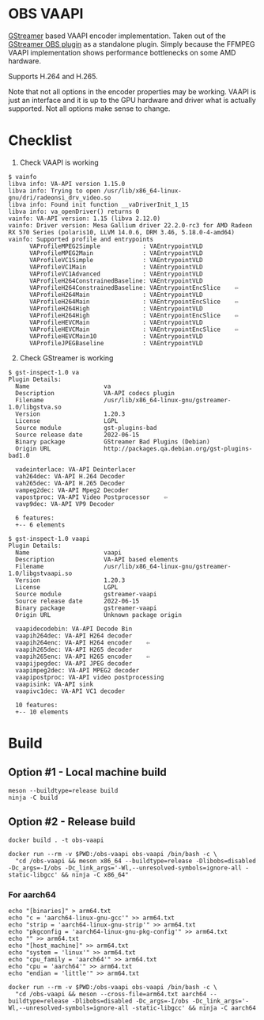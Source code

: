 # OBS VAAPI

[GStreamer] based VAAPI encoder implementation. Taken out of the [GStreamer OBS plugin] as a standalone plugin. Simply because the FFMPEG VAAPI implementation shows performance bottlenecks on some AMD hardware.

Supports H.264 and H.265.

Note that not all options in the encoder properties may be working. VAAPI is just an interface and it is up to the GPU hardware and driver what is actually supported. Not all options make sense to change.

[GStreamer]: https://gstreamer.freedesktop.org/
[GStreamer OBS plugin]: https://github.com/fzwoch/obs-gstreamer/

# Checklist

1. Check VAAPI is working

```
$ vainfo
libva info: VA-API version 1.15.0
libva info: Trying to open /usr/lib/x86_64-linux-gnu/dri/radeonsi_drv_video.so
libva info: Found init function __vaDriverInit_1_15
libva info: va_openDriver() returns 0
vainfo: VA-API version: 1.15 (libva 2.12.0)
vainfo: Driver version: Mesa Gallium driver 22.2.0-rc3 for AMD Radeon RX 570 Series (polaris10, LLVM 14.0.6, DRM 3.46, 5.18.0-4-amd64)
vainfo: Supported profile and entrypoints
      VAProfileMPEG2Simple            :	VAEntrypointVLD
      VAProfileMPEG2Main              :	VAEntrypointVLD
      VAProfileVC1Simple              :	VAEntrypointVLD
      VAProfileVC1Main                :	VAEntrypointVLD
      VAProfileVC1Advanced            :	VAEntrypointVLD
      VAProfileH264ConstrainedBaseline:	VAEntrypointVLD
      VAProfileH264ConstrainedBaseline:	VAEntrypointEncSlice    ⇦
      VAProfileH264Main               :	VAEntrypointVLD
      VAProfileH264Main               :	VAEntrypointEncSlice    ⇦
      VAProfileH264High               :	VAEntrypointVLD
      VAProfileH264High               :	VAEntrypointEncSlice    ⇦
      VAProfileHEVCMain               :	VAEntrypointVLD
      VAProfileHEVCMain               :	VAEntrypointEncSlice    ⇦
      VAProfileHEVCMain10             :	VAEntrypointVLD
      VAProfileJPEGBaseline           :	VAEntrypointVLD
```

2. Check GStreamer is working

```
$ gst-inspect-1.0 va
Plugin Details:
  Name                     va
  Description              VA-API codecs plugin
  Filename                 /usr/lib/x86_64-linux-gnu/gstreamer-1.0/libgstva.so
  Version                  1.20.3
  License                  LGPL
  Source module            gst-plugins-bad
  Source release date      2022-06-15
  Binary package           GStreamer Bad Plugins (Debian)
  Origin URL               http://packages.qa.debian.org/gst-plugins-bad1.0

  vadeinterlace: VA-API Deinterlacer
  vah264dec: VA-API H.264 Decoder
  vah265dec: VA-API H.265 Decoder
  vampeg2dec: VA-API Mpeg2 Decoder
  vapostproc: VA-API Video Postprocessor    ⇦
  vavp9dec: VA-API VP9 Decoder

  6 features:
  +-- 6 elements
```

```
$ gst-inspect-1.0 vaapi
Plugin Details:
  Name                     vaapi
  Description              VA-API based elements
  Filename                 /usr/lib/x86_64-linux-gnu/gstreamer-1.0/libgstvaapi.so
  Version                  1.20.3
  License                  LGPL
  Source module            gstreamer-vaapi
  Source release date      2022-06-15
  Binary package           gstreamer-vaapi
  Origin URL               Unknown package origin

  vaapidecodebin: VA-API Decode Bin
  vaapih264dec: VA-API H264 decoder
  vaapih264enc: VA-API H264 encoder    ⇦
  vaapih265dec: VA-API H265 decoder
  vaapih265enc: VA-API H265 encoder    ⇦
  vaapijpegdec: VA-API JPEG decoder
  vaapimpeg2dec: VA-API MPEG2 decoder
  vaapipostproc: VA-API video postprocessing
  vaapisink: VA-API sink
  vaapivc1dec: VA-API VC1 decoder

  10 features:
  +-- 10 elements
```

# Build

## Option #1 - Local machine build

```shell
meson --buildtype=release build
ninja -C build
```

## Option #2 - Release build

```shell
docker build . -t obs-vaapi
```

```shell
docker run --rm -v $PWD:/obs-vaapi obs-vaapi /bin/bash -c \
  "cd /obs-vaapi && meson x86_64 --buildtype=release -Dlibobs=disabled -Dc_args=-I/obs -Dc_link_args='-Wl,--unresolved-symbols=ignore-all -static-libgcc' && ninja -C x86_64"
```

### For aarch64

```shell
echo "[binaries]" > arm64.txt
echo "c = 'aarch64-linux-gnu-gcc'" >> arm64.txt
echo "strip = 'aarch64-linux-gnu-strip'" >> arm64.txt
echo "pkgconfig = 'aarch64-linux-gnu-pkg-config'" >> arm64.txt
echo "" >> arm64.txt
echo "[host_machine]" >> arm64.txt
echo "system = 'linux'" >> arm64.txt
echo "cpu_family = 'aarch64'" >> arm64.txt
echo "cpu = 'aarch64'" >> arm64.txt
echo "endian = 'little'" >> arm64.txt
```

```shell
docker run --rm -v $PWD:/obs-vaapi obs-vaapi /bin/bash -c \
  "cd /obs-vaapi && meson --cross-file=arm64.txt aarch64 --buildtype=release -Dlibobs=disabled -Dc_args=-I/obs -Dc_link_args='-Wl,--unresolved-symbols=ignore-all -static-libgcc' && ninja -C aarch64
```

